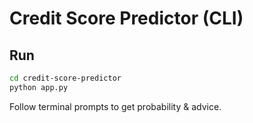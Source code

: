 # Credit Score Predictor (CLI)

## Run
```bash
cd credit-score-predictor
python app.py
```
Follow terminal prompts to get probability & advice.
